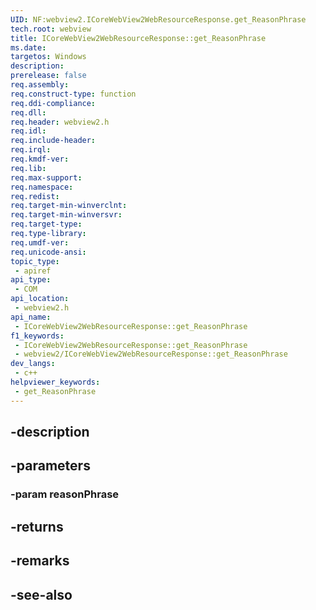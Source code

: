 ```yaml
---
UID: NF:webview2.ICoreWebView2WebResourceResponse.get_ReasonPhrase
tech.root: webview
title: ICoreWebView2WebResourceResponse::get_ReasonPhrase
ms.date: 
targetos: Windows
description: 
prerelease: false
req.assembly: 
req.construct-type: function
req.ddi-compliance: 
req.dll: 
req.header: webview2.h
req.idl: 
req.include-header: 
req.irql: 
req.kmdf-ver: 
req.lib: 
req.max-support: 
req.namespace: 
req.redist: 
req.target-min-winverclnt: 
req.target-min-winversvr: 
req.target-type: 
req.type-library: 
req.umdf-ver: 
req.unicode-ansi: 
topic_type:
 - apiref
api_type:
 - COM
api_location:
 - webview2.h
api_name:
 - ICoreWebView2WebResourceResponse::get_ReasonPhrase
f1_keywords:
 - ICoreWebView2WebResourceResponse::get_ReasonPhrase
 - webview2/ICoreWebView2WebResourceResponse::get_ReasonPhrase
dev_langs:
 - c++
helpviewer_keywords:
 - get_ReasonPhrase
---
```


## -description

## -parameters

### -param reasonPhrase

## -returns

## -remarks

## -see-also

